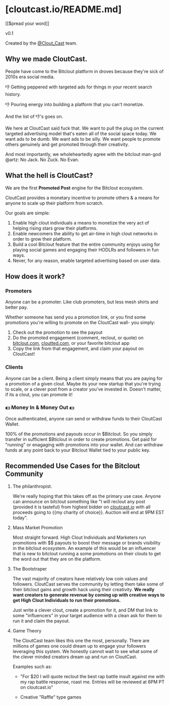 # [cloutcast.io/README.md] 

[[$pread your word]]

v0.1
    
Created by the [@Clout_Cast](https://bitclout.com/u/Clout_Cast) team.

## Why we made CloutCast.

People have come to the Bitclout platform in droves because they're sick of 2010s era social media.

👎 Getting peppered with targeted ads for things in your recent search history.

&#128078; Pouring energy into building a platform that you can't monetize.

And the list of &#128078;'s goes on.

We here at CloutCast said fuck that. We want to pull the plug on the current targeted advertising model that's eaten all of the social space today. We want ads to be dumb. We want ads to be silly. We want people to promote others genuinely and get promoted through their creativity.

And most importantly, we wholeheartedly agree with the bitclout man-god @artz: 
No Jack. No Zuck. No Evan.


## What the hell is CloutCast?

We are the first **Promoted Post** engine for the Bitclout ecosystem.

CloutCast provides a monetary incentive to promote others & a means for anyone to scale up their platform from scratch.

Our goals are simple:

1. Enable high clout individuals a means to monetize the very act of helping rising stars grow their platforms.
2. Enable newcomers the ability to get air-time in high clout networks in order to grow their platform.
3. Build a cool Bitclout feature that the entire community enjoys using for playing social games and engaging their HODLRs and followers in fun ways.
4. Never, for any reason, enable targeted advertising based on user data.

## How does it work?

### Promoters

Anyone can be a promoter. Like club promoters, but less mesh shirts and better pay.

Whether someone has send you a promotion link, or you find some promotions you're willing to promote on the CloutCast wall- you simply:

1. Check out the promotion to see the payout
2. Do the promoted engagement (comment, reclout, or quote) on [bitclout.com](http://bitclout.com), [cloutted.com](http://cloutted.com), or your favorite bitclout app
3. Copy the link from that engagement, and claim your payout on CloutCast!

### Clients

Anyone can be a client. Being a client simply means that you are paying for a promotion of a given clout. Maybe its your new startup that you're trying to scale, or a clever post from a creator you've invested in. Doesn't matter, if its a clout, you can promote it!

### &#128181; Money In & Money Out &#128181;

Once authenticated, anyone can send or withdraw funds to their CloutCast Wallet.

100% of the promotions and payouts occur in $Bitclout. So you simply transfer in sufficient $Bticlout in order to create promotions. Get paid for "running" or enagaging with promotions into your wallet. And can withdraw funds at any point back to your Bitclout Wallet tied to your public key.


## Recommended Use Cases for the Bitclout Community

1. The philanthropist.

    We're really hoping that this takes off as the primary use case. Anyone can announce on bitclout something like "I will reclout any post (provided it is tasteful) from highest bidder on [cloutcast.io](http://cloutcast.io) with all proceeds going to {{my charity of choice}}. Auction will end at 9PM EST today".

2. Mass Market Promotion

    Most straight forward. High Clout Individuals and Marketers run promotions with $$ payouts to boost their message or brands visibility in the bitclout ecosystem. An example of this would be an influencer that is new to bitclout running a some promotions on their clouts to get the word out that they are on the platform.

3. The Bootstraper

    The vast majority of creators have relatively low coin values and followers. CloutCast serves the community by letting them take some of their bitclout gains and growth hack using their creativity. **We really want creators to generate revenue by coming up with creative ways to get High Clout Individuals to run their promotions.** 

    Just write a clever clout, create a promotion for it, and DM that link to some "influencers"  in your target audience with a clean ask for them to run it and claim the payout.
    
4. Game Theory

    The CloutCast team likes this one the most, personally. There are millions of games one could dream up to engage your followers leveraging this system. We honestly cannot wait to see what some of the clever minded creators dream up and run on CloutCast. 

    Examples such as:

    *  "For $20 I will quote reclout the best rap battle insult against me with my rap battle response, roast me. Entries will be reviewed at 6PM PT on cloutcast.io"
    
    * Creative "Raffle" type games
